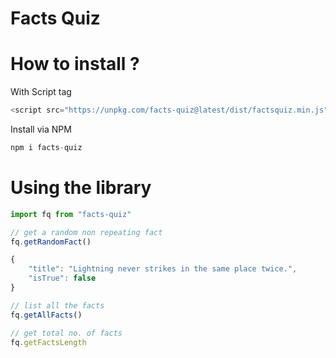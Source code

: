 # Facts Quiz

# How to install ?

With Script tag
```js
<script src="https://unpkg.com/facts-quiz@latest/dist/factsquiz.min.js"></script>
```

Install via NPM
```js
npm i facts-quiz
```

# Using the library
```js
import fq from "facts-quiz"

// get a random non repeating fact
fq.getRandomFact()

{
    "title": "Lightning never strikes in the same place twice.",
    "isTrue": false
}

// list all the facts
fq.getAllFacts()

// get total no. of facts
fq.getFactsLength

```
